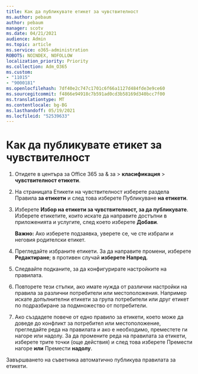 ```yaml
---
title: Как да публикувате етикет за чувствителност
ms.author: pebaum
author: pebaum
manager: scotv
ms.date: 04/21/2021
audience: Admin
ms.topic: article
ms.service: o365-administration
ROBOTS: NOINDEX, NOFOLLOW
localization_priority: Priority
ms.collection: Adm_O365
ms.custom:
- "11015"
- "9000181"
ms.openlocfilehash: 7df40e2c747c1701c6f66a1127d484fde3e9ce60
ms.sourcegitcommit: f4866e94918c7b591ad0cd3b58169d340bcc7f00
ms.translationtype: MT
ms.contentlocale: bg-BG
ms.lasthandoff: 05/19/2021
ms.locfileid: "52539633"
---
```

# <a name="how-to-publish-a-sensitivity-label"></a>Как да публикувате етикет за чувствителност

1. Отидете в центъра за Office 365 за & за > **класификация**  >  **чувствителност етикети**.

1. На страницата Етикети на чувствителност изберете раздела Правила **за етикети** и след това изберете Публикуване **на етикети**.

1. Изберете **Избор на етикети за чувствителност, за да публикувате**. Изберете етикетите, които искате да направите достъпни в приложенията и услугите, след което изберете **Добави**.

    **Важно:** Ако изберете подзаявка, уверете се, че сте избрали и неговия родителски етикет.

1. Прегледайте избраните етикети. За да направите промени, изберете **Редактиране**; в противен случай **изберете Напред**.

1. Следвайте подканите, за да конфигурирате настройките на правилата.

1. Повторете тези стъпки, ако имате нужда от различни настройки на правила за различни потребители или местоположения. Например искате допълнителни етикети за група потребители или друг етикет по подразбиране за подмножество от потребители.

1. Ако създадете повече от едно правило за етикети, което може да доведе до конфликт за потребител или местоположение, прегледайте реда на правилата и ако е необходимо, преместете ги нагоре или надолу. За да промените реда на правилата за етикети, изберете трите точки (още действия) и след това изберете Премести нагоре **или** Премести **надолу**.

Завършването на съветника автоматично публикува правилата за етикети.